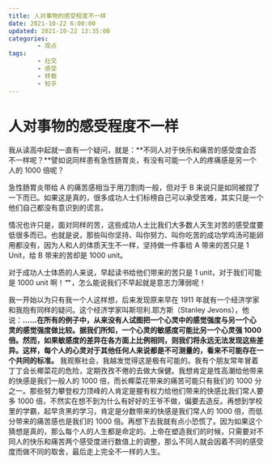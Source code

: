 ```yaml
---
title: 人对事物的感受程度不一样
date: 2021-10-22 6:00:00
updated: 2021-10-22 13:35:00
categories:
        - 观点
tags:
        - 社交
        - 感受
        - 转载
        - 知乎
---
```


# 人对事物的感受程度不一样

我从读高中起就一直有一个疑问，就是：**不同人对于快乐和痛苦的感受度会否不一样呢？**譬如说同样患有急性肠胃炎，有没有可能一个人的疼痛感是另一个人的 1000 倍呢？

急性肠胃炎带给 A 的痛苦感相当于用刀割肉一般，但对于 B 来说只是如同被捏了一下而已。如果这是真的，很多成功人士们标榜自己可以承受苦难，其实只是一个他们自己都没有意识到的谎言。

情况也许只是，面对同样的苦，这些成功人士比我们大多数人天生对苦的感受度要低很多而已。也就是说，那些叫你坚持、叫你努力、叫你吃苦的成功学鸡汤可能卵用都没有，因为人和人的体质天生不一样，坚持做一件事给 A 带来的苦只是 1 Unit，给 B 带来的苦却是 1000 unit。

对于成功人士体质的人来说，早起读书给他们带来的苦只是 1 unit，对于我们可能是 1000 unit 啊！艹，怎么能说我们不早起就是意志力薄弱呢！

我一开始以为只有我一个人这样想，后来发现原来早在 1911 年就有一个经济学家和我抱有同样的疑问。这个经济学家叫斯坦利.耶方斯（Stanley Jevons），他说：**……在所有的例子中，从来没有人试图把一个心灵中的感觉强度与另一个心灵的感觉强度做比较。据我们所知，一个心灵的敏感度可能比另一个心灵强 1000 倍。然而，如果敏感度的差异在各方面上比例相同，则我们将永远无法发现这些差异。这样，每个人的心灵对于其他任何人来说都是不可测量的，看来不可能存在一个共同的标准。**
我观察社会，我越发觉得这是极有可能的。我有个朋友常年冒着丁丁会长椰菜花的危险，定期孜孜不倦的去做大保健。我想肯定是性高潮给他带来的快感是我们一般人的 1000 倍，而长椰菜花带来的痛苦可能只有我们的 1000 分之一。那些努力攀登权力顶峰的人肯定是握有权力给他们带来的快感比我们常人要多 1000 倍，不然实在想不到为什么有好好的王爷不做，偏要去造反。再想到学校里的学霸，起早贪黑的学习，肯定是分数带来的快感是我们常人的 1000 倍，而低分带来的痛苦感也是我们的 1000 倍。再想下去我就有点小恐慌了。因为如果这个猜想是真的，那么每个人的人生都是命定的。上帝在塑造我们的时候，只需要对不同人的快乐和痛苦两个感受度进行数值上的调整，那么不同人就会因着不同的感受度而做不同的取舍，最后走上完全不一样的人生。
